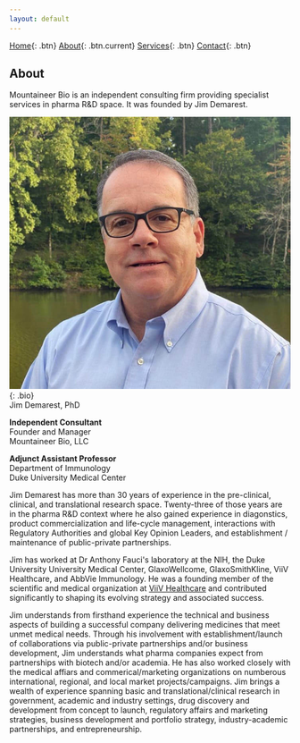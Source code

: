 ```yaml
---
layout: default 
---
```


[Home](index.html){: .btn}
[About](about.html){: .btn.current}
[Services](services.html){: .btn}
[Contact](contact.html){: .btn}

## About

Mountaineer Bio is an independent consulting firm providing specialist services in pharma R&D space. It was founded by Jim Demarest.

![jim demarest](assets/images/jim-demarest.jpg){: .bio}
<br>
Jim Demarest, PhD

**Independent Consultant**
<br>
Founder and Manager
<br>
Mountaineer Bio, LLC

**Adjunct Assistant Professor**
<br>
Department of Immunology
<br>
Duke University Medical Center

Jim Demarest has more than 30 years of experience in the pre-clinical, clinical, and translational research space. Twenty-three of those years are in the pharma R&D context where he also gained experience in diagonstics, product commercialization and life-cycle management, interactions with Regulatory Authorities and global Key Opinion Leaders, and establishment / maintenance of public-private partnerships. 

Jim has worked at Dr Anthony Fauci's laboratory at the NIH, the Duke
University University Medical Center, GlaxoWellcome, GlaxoSmithKline, ViiV Healthcare, and AbbVie Immunology. He was a founding member of the scientific and medical organization at [ViiV Healthcare](https://viivhealthcare.com/) and contributed significantly to shaping its evolving strategy and associated success. 

Jim understands from firsthand experience the technical and business aspects of building a successful company delivering medicines that meet unmet medical needs.
Through his involvement with establishment/launch of collaborations via public-private partnerships and/or business development, Jim understands what pharma companies expect from partnerships with biotech and/or academia. He has also worked closely with the medical affiars and commerical/marketing organizations on numberous international, regional, and local market projects/campaigns. Jim brings a wealth of experience spanning basic and translational/clinical research in
government, academic and industry settings, drug discovery and development from concept to launch, regulatory affairs and marketing strategies, business development and portfolio strategy, industry-academic partnerships, and entrepreneurship.

